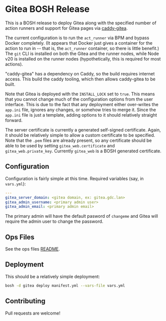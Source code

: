 # Gitea BOSH Release

This is a BOSH release to deploy Gitea along with the specified number of action runners and support for Gitea pages via [caddy-gitea](https://github.com/42wim/caddy-gitea).

The current configuration is to run the `act_runner` via BPM and bypass Docker completely. (It appears that Docker just gives a container for the action to run in -- that is, the `act_runner` container, so there is little benefit.) The `git` CLI is installed on both the Gitea and the runner nodes, while Node v20 is installed on the runner nodes (hypothetically, this is required for most actions).

"caddy-gitea" has a dependency on Caddy, so the build requires internet access. This build the caddy tooling, which then allows caddy-gitea to be built.

Note that Gitea is deployed with the `INSTALL_LOCK` set to `true`. This means that you cannot change much of the configuration options from the user interface. This is due to the fact that any deployment either over-writes the `app.ini` file, ignores any changes, or somehow tries to merge it. Since the `app.ini` file is just a template, adding options to it should relatively straight forward.

The server certificate is currently a generated self-signed certificate. Again, it should be relatively simple to allow a custom certificate to be specified. Note that the `.pem` files are already present, so any certificate should be able to be used by setting `gitea_web.certificate` and `gitea_web.private_key`. Currently `gitea_web` is a BOSH generated certificate.

## Configuration

Configuration is fairly simple at this time. Required variables (say, in `vars.yml`):

```yaml
---
gitea_server_domain: <gitea domain, ex: gitea.gdc.lan>
gitea_admin_username: <primary admin user>
gitea_admin_email: <primary admin email>
```

The primary admin will have the default pasword of `changeme` and Gitea will require the admin user to change the password.

## Ops Files

See the ops files [README](ops/README.md).

## Deployment

This should be a relatively simple deployment:

```bash
bosh -d gitea deploy manifest.yml --vars-file vars.yml
```

## Contributing

Pull requests are welcome!
